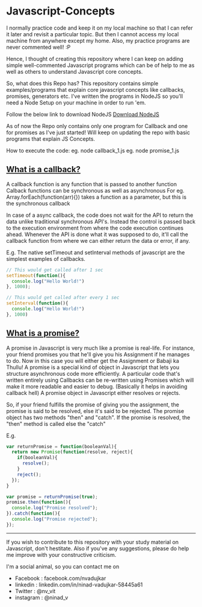# Javascript-Concepts
I normally practice code and keep it on my local machine so that I can refer it later and revisit a particular topic.
But then I cannot access my local machine from anywhere except my home. Also, my practice programs are never commented well! :P

Hence, I thought of creating this repository where I can keep on adding simple well-commented Javascript programs which can be of help to me as well as others to understand Javascript core concepts.

So, what does this Repo has?
This repository contains simple examples/programs that explain core javascript concepts like callbacks, promises, generators etc.
I've written the programs in NodeJS so you'll need a Node Setup on your machine in order to run 'em.

Follow the below link to download NodeJS
[Download NodeJS](https://nodejs.org/en/download/)

As of now the Repo only contains only one program for Callback and one for promises as I've just started!
Will keep on updating the repo with basic programs that explain JS Concepts.

How to execute the code:
eg. node callback_1.js
eg. node promise_1.js

## [What is a callback?](./Callbacks/)
A callback function is any function that is passed to another function
Calback functions can be synchronous as well as asynchronous
For eg. Array.forEach(function(arr){}) takes a function as a parameter, but this is the synchronous callback

In case of a async callback, the code does not wait for the API to return the data unlike traditional synchronous API's.
Instead the control is passed back to the execution environment from where the code execution continues ahead.
Whenever the API is done what it was supposed to do, it'll call the callback function from where we can either return the data or error, if any.

E.g.
The native setTimeout and setInterval methods of javascript are the simplest examples of callbacks.
```javascript
// This would get called after 1 sec
setTimeout(function(){
  console.log("Hello World!")
}, 1000);

// This would get called after every 1 sec
setInterval(function(){
  console.log("Hello World!")
}, 1000)
```

## [What is a promise?](./Promises)
A promise in Javascript is very much like a promise is real-life.
For instance, your friend promises you that he'll give you his Assignment if he manages to do.
Now in this case you will either get the Assignment or Babaji ka Thullu!
A promise is a special kind of object in Javascript that lets you structure asynchronous code more efficiently.
A particular code that's written entirely using Callbacks can be re-written using Promises which will make it more readable and
easier to debug. (Basically it helps in avoiding callback hell)
A promise object in Javascript either resolves or rejects.

So, if your friend fulfills the promise of giving you the assignment, the promise is said to be resolved, else it's said to be rejected.
The promise object has two methods "then" and "catch".
If the promise is resolved, the "then" method is called else the "catch"

E.g.
```javascript
var returnPromise = function(booleanVal){
  return new Promise(function(resolve, reject){
    if(booleanVal){
      resolve();
    }
    reject();
  });
}

var promise = returnPromise(true);
promise.then(function(){
  console.log("Promise resolved");
}).catch(function(){
  console.log("Promise rejected");
});
```
---------------------------------------------------------------------------------------------------------------
If you wish to contribute to this repository with your study material on Javascript, don't hestitate.
Also if you've any suggestions, please do help me improve with your constructive criticism.

I'm a social animal, so you can contact me on
* Facebook  : facebook.com/nvadujkar
* linkedin  : linkedin.com/in/ninad-vadujkar-58445a61
* Twitter   : @nv_vit
* instagram : @ninad_v

